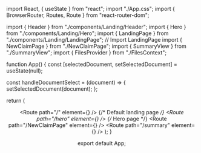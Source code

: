 import React, { useState } from "react";
import "./App.css";
import { BrowserRouter, Routes, Route } from "react-router-dom";

import { Header } from "./components/Landing/Header";
import { Hero } from "./components/Landing/Hero"; 
import { LandingPage } from "./components/Landing/LandingPage"; // Import LandingPage
import { NewClaimPage } from "./NewClaimPage";
import { SummaryView } from "./SummaryView";
import { FilesProvider } from "./FilesContext";

function App() {
  const [selectedDocument, setSelectedDocument] = useState(null);

  const handleDocumentSelect = (document) => {
    setSelectedDocument(document);
  };

  return (
    <BrowserRouter>
      <Header />
      <FilesProvider>
        <Routes>
          <Route path="/" element={<LandingPage />} /> {/* Default landing page */}
          <Route path="/hero" element={<Hero onDocumentSelect={handleDocumentSelect} />} /> {/* Hero page */}
          <Route path="/NewClaimPage" element={<NewClaimPage />} />
          <Route path="/summary" element={<SummaryView />} />
        </Routes>
      </FilesProvider>
    </BrowserRouter>
  );
}

export default App;
